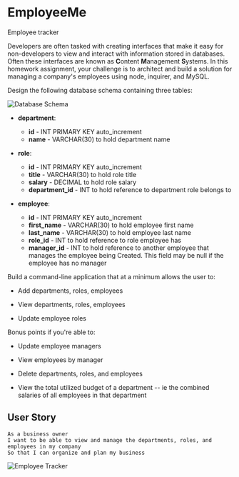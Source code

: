 # EmployeeMe
Employee tracker 


Developers are often tasked with creating interfaces that make it easy for non-developers to view and interact with information stored in databases. Often these interfaces are known as **C**ontent **M**anagement **S**ystems. In this homework assignment, your challenge is to architect and build a solution for managing a company's employees using node, inquirer, and MySQL.

Design the following database schema containing three tables:

![Database Schema](Assets/schema.png)

* **department**:

  * **id** - INT PRIMARY KEY auto_increment
  * **name** - VARCHAR(30) to hold department name

* **role**:

  * **id** - INT PRIMARY KEY auto_increment
  * **title** -  VARCHAR(30) to hold role title
  * **salary** -  DECIMAL to hold role salary
  * **department_id** -  INT to hold reference to department role belongs to

* **employee**:

  * **id** - INT PRIMARY KEY auto_increment
  * **first_name** - VARCHAR(30) to hold employee first name
  * **last_name** - VARCHAR(30) to hold employee last name
  * **role_id** - INT to hold reference to role employee has
  * **manager_id** - INT to hold reference to another employee that manages the employee being Created. This field may be null if the employee has no manager
  
Build a command-line application that at a minimum allows the user to:

  * Add departments, roles, employees

  * View departments, roles, employees

  * Update employee roles

Bonus points if you're able to:

  * Update employee managers

  * View employees by manager

  * Delete departments, roles, and employees

  * View the total utilized budget of a department -- ie the combined salaries of all employees in that department


## User Story 

```
As a business owner
I want to be able to view and manage the departments, roles, and employees in my company
So that I can organize and plan my business
```

![Employee Tracker](Assets/employee-tracker.gif)


